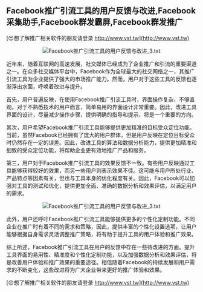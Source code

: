 ## **Facebook推广引流工具的用户反馈与改进,Facebook采集助手,Facebook群发霸屏,Facebook群发推广**

[😍想了解推广相关软件的朋友请登录 http://www.vst.tw](http://www.vst.tw)

 <center><img src="https://vst.tw/MP4/tuiguang/png/7.png" alt="Facebook推广引流工具的用户反馈与改进_3.txt"></center>

近年来，随着互联网的高速发展，社交媒体已经成为了企业推广和引流的重要渠道之一。在众多社交媒体平台中，Facebook作为全球最大的社交网络之一，其推广引流工具为企业提供了强大的市场推广能力。然而，用户对于这些工具的反馈也逐渐浮出水面，呼唤着改进与提升。

首先，用户普遍反映，在使用Facebook推广引流工具时，界面操作复杂、不够直观。对于不熟悉技术的用户而言，简单易用的界面设计非常重要。因此，改进工具界面的设计，尽量减少操作步骤，提供明确的指导和提示，将是一个重要的方向。

其次，用户希望Facebook推广引流工具能够提供更加精准的目标受众定位功能。当前，虽然Facebook已经拥有了庞大的用户群体，但是用户反映在定位目标受众时仍然存在一定的误差。因此，改进工具的算法和数据分析能力，提供更加精准和细致的受众定位功能，将帮助企业更有效地推广产品和服务。

第三，用户对于Facebook推广引流工具的效果反馈不一致。有些用户反映通过工具能够获得较好的效果，而另一些用户则表示效果不佳。这可能与用户所处行业、产品特点等因素有关，但也与工具本身的优化程度有关。因此，Facebook可以加强对工具的测试和优化，提供更加全面、准确的数据分析和效果评估，以满足用户的需求。

 <center><img src="https://vst.tw/MP4/tuiguang/png/4.png" alt="Facebook推广引流工具的用户反馈与改进_3.txt"></center>

此外，用户还呼吁Facebook推广引流工具能够提供更多的个性化定制功能。不同企业在推广时有着不同的需求和策略，因此，提供丰富的个性化设置选项，让用户能够根据自身需求灵活调整推广策略，将有助于提升工具的用户体验和推广效果。

综上所述，Facebook推广引流工具在用户的反馈中存在一些待改进的方面。提升工具界面的易用性、精准度和个性化定制功能，以及加强数据分析和效果评估，将是改善用户体验和推广效果的重要途径。相信随着Facebook的持续发展和用户需求的不断变化，这些改进将为广大企业带来更好的推广体验和效果。

[😍想了解推广相关软件的朋友请登录 http://www.vst.tw](http://www.vst.tw)



